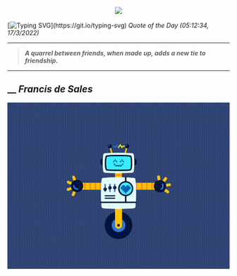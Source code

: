 <p align='center'><img src='https://komarev.com/ghpvc/?username=hungpurdie&label=Total+Vistors&color=brightgreen&style=plastic'></p> 


 [![Typing SVG](https://readme-typing-svg.herokuapp.com?font=Press+Start+2P&color=C2F784&size=35&width=900&height=100&lines=Hello+World%2C+I'm+Hung+!)](https://git.io/typing-svg) 
 _Quote of the Day (05:12:34, 17/3/2022)_
___
>**_A quarrel between friends, when made up, adds a new tie to friendship._**
___
## __ **_Francis de Sales_** 
<p align="center"><img src="src/assets/images/robot-dancing-dribble.gif"/></p>